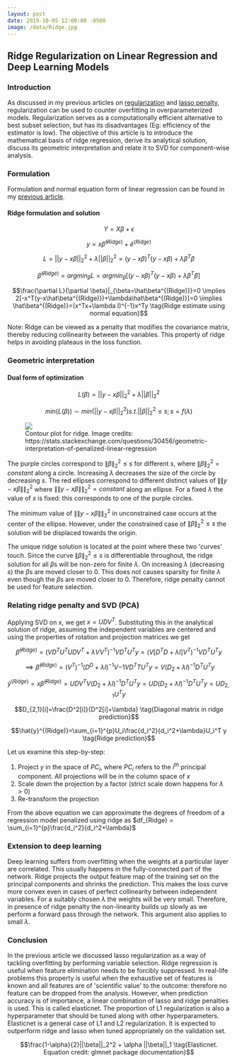 ```yaml
---
layout: post
date: 2019-10-05 12:00:00 -0500
image: /data/Ridge.jpg
---
```


## Ridge Regularization on Linear Regression and Deep Learning Models

### Introduction

As discussed in my previous articles on [regularization](https://snaveenmathew.github.io/stat_ml_blog/2018/07/06/A-Short-Note-on-Regularization.html) and [lasso penalty](https://snaveenmathew.github.io/stat_ml_blog/2019/09/30/Lasso-Regularization.html), regularization can be used to counter overfitting in overparameterized models. Regularization serves as a computationally efficient alternative to best subset selection, but has its disadvantages (Eg: efficiency of the estimator is low). The objective of this article is to introduce the mathematical basis of ridge regression, derive its analytical solution, discuss its geometric interpretation and relate it to SVD for component-wise analysis.

### Formulation

Formulation and normal equation form of linear regression can be found in my [previous article](https://snaveenmathew.github.io/stat_ml_blog/2019/09/21/Lasso-Ridge-Regularization.html).

#### Ridge formulation and solution

$$Y=X\beta + \epsilon \tag{Linear Regression}$$

$$y=x\hat\beta^{(Ridge)} + \hat{e}^{(Ridge)} \tag{Ridge solution estimated on a sample}$$

$$L=||y-x\beta||_2^2 + \lambda||\beta||_2^2=(y-x\beta)^T(y-x\beta) + \lambda \beta^T \beta \tag{Ridge loss function}$$

$$\hat\beta^{(Ridge)}=argmin_{\beta}L = argmin_{\beta}[(y-x\beta)^T(y-x\beta) + \lambda \beta^T \beta] \tag{Ridge solution}$$

$$\frac{\partial L}{\partial \beta}|_{\beta=\hat\beta^{(Ridge)}}=0 \implies 2[-x^T(y-x\hat\beta^{(Ridge)})+\lambda\hat\beta^{(Ridge)}]=0 \implies \hat\beta^{(Ridge)}=(x^Tx+\lambda I)^{-1}x^Ty \tag{Ridge estimate using normal equation}$$

Note: Ridge can be viewed as a penalty that modifies the covariance matrix, thereby reducing collinearity between the variables. This property of ridge helps in avoiding plateaus in the loss function.

### Geometric interpretation

#### Dual form of optimization

$$L(\beta) = ||y-x\beta||_2^2 + \lambda ||\beta||_2^2 \tag{Primal form of ridge optimization (unconstrained)}$$

$$min(L(\beta)) \sim min(||y-x\beta||_2^2) s.t. ||\beta||_2^2 \le s; s=f(\lambda) \tag{Dual form of ridge optimization (constrained)}$$

<figure>
  <img src="../../../data/Ridge.jpg">
  <figcaption>Contour plot for ridge. Image credits: https://stats.stackexchange.com/questions/30456/geometric-interpretation-of-penalized-linear-regression</figcaption>
</figure>

The purple circles correspond to $\|\beta\|_2^2 \le s$ for different $s$, where $\|\beta\|_2^2 = constant$ along a circle. Increasing $\lambda$ decreases the size of the circle by decreasing $s$. The red ellipses correspond to different distinct values of $\|\|y-x\beta\|\|_2^2$ where $\|\|y-x\beta\|\|_2^2 = constant$ along an ellipse. For a fixed $\lambda$ the value of $s$ is fixed: this corresponds to one of the purple circles.

The minimum value of $\|\|y-x\beta\|\|_2^2$ in unconstrained case occurs at the center of the ellipse. However, under the constrained case of $\|\beta\|_2^2 \le s$ the solution will be displaced towards the origin.

The unique ridge solution is located at the point where these two 'curves' touch. Since the curve $\|\beta\|_2^2 \le s$ is differentiable throughout, the ridge solution for all $\beta$s will be non-zero for finite $\lambda$. On increasing $\lambda$ (decreasing $s$) the $\beta$s are moved closer to 0. This does not causes sparsity for finite $\lambda$ even though the $\beta$s are moved closer to 0. Therefore, ridge penalty cannot be used for feature selection.

### Relating ridge penalty and SVD (PCA)

Applying SVD on x, we get $x=UDV^T$. Substituting this in the analytical solution of ridge, assuming the independent variables are centered and using the properties of rotation and projection matrices we get

$$\hat{\beta}^{(Ridge)}=(VD^TU^TUDV^T+\lambda VV^T)^{-1}VD^TU^T y=(V[D^TD + \lambda I]V^T)^{-1}VD^TU^T y$$

$$\implies \hat{\beta}^{(Ridge)}=(V^T)^{-1}(D^D+\lambda I)^{-1}V{-1}VD^TTU^T y=V(D_2+\lambda I)^{-1}D^TU^T y \tag{Ridge solution in terms of principal components}$$

$$\hat{y}^{(Ridge)}=x\hat{\beta}^{(Ridge)}=UDV^TV(D_2+\lambda I)^{-1}D^TU^T y=UD(D_2+\lambda I)^{-1}D^TU^Ty=UD_{2,1}U^Ty \tag{Ridge prediction}$$

$$D_{2,1}[i]=\frac{D^2[i]}{D^2[i]+\lambda} \tag{Diagonal matrix in ridge prediction}$$

$$\hat{y}^{(Ridge)}=\sum_{i=1}^{p}U_i\frac{d_i^2}{d_i^2+\lambda}U_i^T y \tag{Ridge prediction}$$

Let us examine this step-by-step:

1. Project $y$ in the space of $PC_i$, where $PC_i$ refers to the $i^{th}$ principal component. All projections will be in the column space of $x$
2. Scale down the projection by a factor (strict scale down happens for $\lambda > 0$)
3. Re-transform the projection

From the above equation we can approximate the degrees of freedom of a regression model penalized using ridge as $df_{Ridge} = \sum_{i=1}^{p}\frac{d_i^2}{d_i^2+\lambda}$

### Extension to deep learning

Deep learning suffers from overfitting when the weights at a particular layer are correlated. This usually happens in the fully-connected part of the network. Ridge projects the output feature map of the training set on the principal components and shrinks the prediction. This makes the loss curve more convex even in cases of perfect collinearity between independent variables. For a suitably chosen $\lambda$ the weights will be very small. Therefore, in presence of ridge penalty the non-linearity builds up slowly as we perform a forward pass through the network. This argument also applies to small $\lambda$.

### Conclusion

In the previous article we discussed lasso regularization as a way of tackling overfitting by performing variable selection. Ridge regression is useful when feature elimination needs to be forcibly suppressed. In real-life problems this property is useful when the exhaustive set of features is known and all features are of 'scientific value' to the outcome: therefore no feature can be dropped from the analysis. However, when prediction accuracy is of importance, a linear combination of lasso and ridge penalties is used. This is called elasticnet. The proportion of L1 regularization is also a hyperparameter that should be tuned along with other hyperparameters. Elasticnet is a general case of L1 and L2 regularization. It is expected to outperform ridge and lasso when tuned appropriately on the validation set.

$$\frac{1-\alpha}{2}||\beta||_2^2 + \alpha ||\beta||_1 \tag{Elasticnet. Equation credit: glmnet package documentation}$$